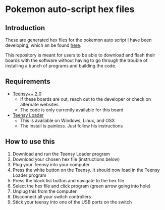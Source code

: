 # Pokemon auto-script hex files

## Introduction

These are generated hex files for the pokemon auto script I have been developing, which an be found [here](https://github.com/ironandstee1/pkmn-auto-hatcher). 

This repository is meant for users to be able to download and flash their boards with the software without having to go through the trouble of installing a bunch of programs and building the code. 

## Requirements

* [Teensy++ 2.0](https://www.pjrc.com/store/teensypp.html)
  * If these boards are out, reach out to the developer or check on alternate websites
  * The code is only currently available for this board
* [Teensy Loader](https://www.pjrc.com/teensy/loader.html)
  * This is available on Windows, Linux, and OSX
  * The install is painless. Just follow his instructions
  
## How to use this

1. Download and run the Teensy Loader program
1. Download your chosen hex file (instructions below)
1. Plug your Teensy into your computer
1. Press the white button on the Teensy. It should now load in the Teensy Loader program
1. Press the black list button and navigate to the hex file 
1. Select the hex file and click program (green arrow going into hole)
1. Unplug this from the computer
1. Disconnect all your switch controllers
1. Stick your teensy into one of the USB ports on the switch
